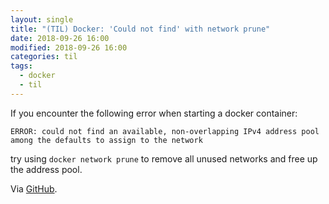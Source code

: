 ```yaml
---
layout: single
title: "(TIL) Docker: 'Could not find' with network prune"
date: 2018-09-26 16:00
modified: 2018-09-26 16:00
categories: til
tags:
  - docker
  - til
---
```


If you encounter the following error when starting a docker container:

```
ERROR: could not find an available, non-overlapping IPv4 address pool among the defaults to assign to the network
```

try using `docker network prune` to remove all unused networks and free up the address pool.

Via [GitHub](https://github.com/lando/lando/issues/274).
